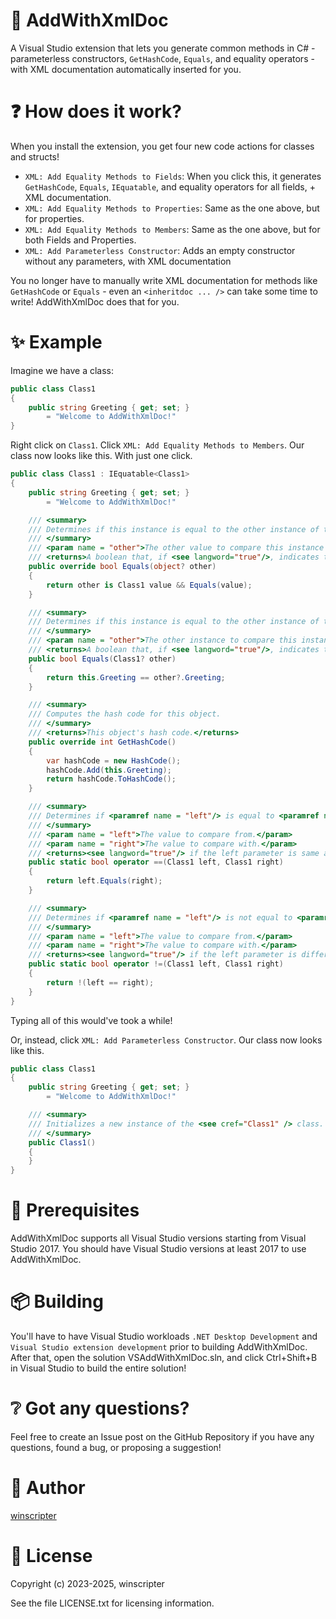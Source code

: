 ﻿# 📃 AddWithXmlDoc
A Visual Studio extension that lets you generate common methods in C# - parameterless constructors, `GetHashCode`, `Equals`, and equality operators - with XML documentation automatically inserted for you.

# ❓ How does it work?
When you install the extension, you get four new code actions for classes and structs!

- `XML: Add Equality Methods to Fields`: When you click this, it generates `GetHashCode`, `Equals`, `IEquatable`, and equality operators for all fields, + XML documentation.
- `XML: Add Equality Methods to Properties`: Same as the one above, but for properties.
- `XML: Add Equality Methods to Members`: Same as the one above, but for both Fields and Properties.
- `XML: Add Parameterless Constructor`: Adds an empty constructor without any parameters, with XML documentation

You no longer have to manually write XML documentation for methods like `GetHashCode` or `Equals` - even an `<inheritdoc ... />` can take some time to write! AddWithXmlDoc does that for you.

# ✨ Example
Imagine we have a class:
```cs
public class Class1
{
    public string Greeting { get; set; }
        = "Welcome to AddWithXmlDoc!"
}
```

Right click on `Class1`. Click `XML: Add Equality Methods to Members`.
Our class now looks like this. With just one click.

```cs
public class Class1 : IEquatable<Class1>
{
    public string Greeting { get; set; }
        = "Welcome to AddWithXmlDoc!"

    /// <summary>
    /// Determines if this instance is equal to the other instance of type <see cref = "Class1"/>.
    /// </summary>
    /// <param name = "other">The other value to compare this instance with.</param>
    /// <returns>A boolean that, if <see langword="true"/>, indicates that <paramref name = "other"/> is equal to this instance, is of same type as this instance, and is not null.</returns>
    public override bool Equals(object? other)
    {
        return other is Class1 value && Equals(value);
    }

    /// <summary>
    /// Determines if this instance is equal to the other instance of type <see cref = "Class1"/>.
    /// </summary>
    /// <param name = "other">The other instance to compare this instance with.</param>
    /// <returns>A boolean that, if <see langword="true"/>, indicates that <paramref name = "other"/> is equal to this instance.</returns>
    public bool Equals(Class1? other)
    {
        return this.Greeting == other?.Greeting;
    }

    /// <summary>
    /// Computes the hash code for this object.
    /// </summary>
    /// <returns>This object's hash code.</returns>
    public override int GetHashCode()
    {
        var hashCode = new HashCode();
        hashCode.Add(this.Greeting);
        return hashCode.ToHashCode();
    }

    /// <summary>
    /// Determines if <paramref name = "left"/> is equal to <paramref name = "right"/>.
    /// </summary>
    /// <param name = "left">The value to compare from.</param>
    /// <param name = "right">The value to compare with.</param>
    /// <returns><see langword="true"/> if the left parameter is same as the right parameter, otherwise <see langword="false"/>.</returns>
    public static bool operator ==(Class1 left, Class1 right)
    {
        return left.Equals(right);
    }

    /// <summary>
    /// Determines if <paramref name = "left"/> is not equal to <paramref name = "right"/>.
    /// </summary>
    /// <param name = "left">The value to compare from.</param>
    /// <param name = "right">The value to compare with.</param>
    /// <returns><see langword="true"/> if the left parameter is different compared to the right parameter, otherwise <see langword="false"/> if both are same.</returns>
    public static bool operator !=(Class1 left, Class1 right)
    {
        return !(left == right);
    }
}
```

Typing all of this would've took a while!

Or, instead, click `XML: Add Parameterless Constructor`. Our class now looks like this.

```cs
public class Class1
{
    public string Greeting { get; set; }
        = "Welcome to AddWithXmlDoc!"

    /// <summary>
    /// Initializes a new instance of the <see cref="Class1" /> class.
    /// </summary>
    public Class1()
    {
    }
}
```

# 🧱 Prerequisites
AddWithXmlDoc supports all Visual Studio versions starting from Visual Studio 2017. You should have
Visual Studio versions at least 2017 to use AddWithXmlDoc.

# 📦 Building
You'll have to have Visual Studio workloads `.NET Desktop Development` and `Visual Studio extension development` prior to building AddWithXmlDoc.
After that, open the solution VSAddWithXmlDoc.sln, and click Ctrl+Shift+B in Visual Studio to build the entire solution!

# ❔ Got any questions?
Feel free to create an Issue post on the GitHub Repository if you have any questions, found a bug, or proposing a suggestion!

# 🤗 Author
[winscripter](https://github.com/winscripter)

# 🪪 License
Copyright (c) 2023-2025, winscripter

See the file LICENSE.txt for licensing information.
